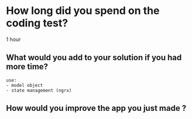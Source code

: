 # How long did you spend on the coding test?

1 hour
## What would you add to your solution if you had more time?

	use: 
	- model object
	- state management (ngrx)	

## How would you improve the app you just made ?


